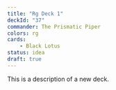 ```yaml
---
title: "Rg Deck 1"
deckId: "37"
commander: The Prismatic Piper
colors: rg
cards:
    - Black Lotus
status: idea
draft: true
---
```


This is a description of a new deck.
